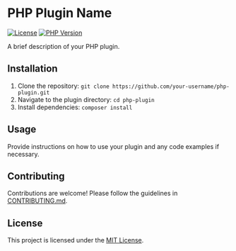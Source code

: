 # PHP Plugin Name

[![License](https://img.shields.io/badge/license-MIT-blue.svg)](https://github.com/your-username/php-plugin/blob/main/LICENSE)
[![PHP Version](https://img.shields.io/badge/php-%3E%3D7.0-8892BF.svg)](https://www.php.net/)

A brief description of your PHP plugin.

## Installation

1. Clone the repository: `git clone https://github.com/your-username/php-plugin.git`
2. Navigate to the plugin directory: `cd php-plugin`
3. Install dependencies: `composer install`

## Usage

Provide instructions on how to use your plugin and any code examples if necessary.

## Contributing

Contributions are welcome! Please follow the guidelines in [CONTRIBUTING.md](CONTRIBUTING.md).

## License

This project is licensed under the [MIT License](LICENSE).
